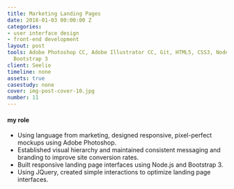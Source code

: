 ```yaml
---
title: Marketing Landing Pages
date: 2018-01-03 00:00:00 Z
categories:
- user interface design
- front-end development
layout: post
tools: Adobe Photoshop CC, Adobe Illustrator CC, Git, HTML5, CSS3, Node.js, JQuery,
  Bootstrap 3
client: Seelio
timeline: none
assets: true
casestudy: none
cover: img-post-cover-10.jpg
number: 11
---
```


<h4 class="heading heading--regular heading--emphasize post__heading--stacked">my role</h4>
<div class="marker-post-heading"></div>
<ul>
	<li>Using language from marketing, designed responsive, pixel-perfect mockups using Adobe Photoshop.</li>
	<li>Established visual hierarchy and maintained consistent messaging and branding to improve site conversion rates.</li>
	<li>Built responsive landing page interfaces using Node.js and Bootstrap 3.</li>
	<li>Using JQuery, created simple interactions to optimize landing page interfaces.</li>
</ul>
